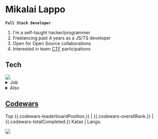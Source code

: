 # Mikalai Lappo 

**`Full Stack Developer`**

1. I'm a self-taught hacker/programmer
2. Freelancing past 4 years as a JS/TS developer
3. Open for Open Source collaborations
4. Interested in team <a href="https://ctftime.org/team/252084">CTF</a> participations

## Tech

<img src="https://skillicons.dev/icons?i=ts" />

<details>
  <summary>Job</summary>

  - React, Next.js, Redux-toolkit, Apollo, Figma, TailwindCSS, SCSS
  
  - Express.js, Nest.js, RestAPI, GraphQL, Prisma, PostgreSQL, MongoDB, Jest
    
  - Linux, Nginx, Git(lab|hub) CI, Docker
</details>


<details>
  <summary>Also</summary>
  
  - I rewrite old niche websites in T3-Stack (soon to be listed)
  
  - Sometimes, I'm into goofy awkward gamedev, mostly using Phaser

  - Programming languages I'm also practicing: Python, Golang, Java, Scala, Haskell

</details>

## <a href="https://codewars.com/users/MikalaiLappo">Codewars</a>
Top {{.codewars-leaderboardPosition.}} | {{.codewars-overallRank.}} | {{.codewars-totalCompleted.}} Katas | Langs:

<img src="https://skillicons.dev/icons?i={{.codewars-topLanguages.}}" />
